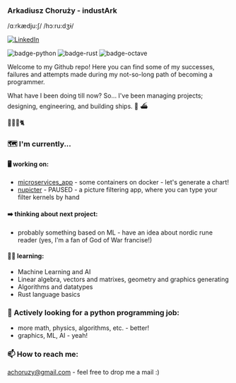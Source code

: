### Arkadiusz Choruży - industArk
/ɑːrkædju:ʃ/ /hɔːru:dʒɨ/

<a href="https://www.linkedin.com/in/arkadiuszchoruzy/"><img alt="LinkedIn" src="https://img.shields.io/badge/LinkedIn-Arkadiusz%20Choruzy-blue?style=flat-square&logo=linkedin"></a>

![badge-python](https://img.shields.io/badge/-python-gold?style=flat-square&logo=python) ![badge-rust](https://img.shields.io/badge/-rust-darkred?style=flat-square&logo=rust) ![badge-octave](https://img.shields.io/badge/-octave-orange?style=flat-square&logo=octave)

Welcome to my Github repo! Here you can find some of my successes, failures and attempts made during my not-so-long path of becoming a programmer. 

What have I been doing till now?
So... I've been managing projects; designing, engineering, and building ships. :ship: :ferry:

:woman::baby::bearded_person::cat2:

### :world_map: I'm currently...
#### :desktop_computer: working on:
- [microservices_app](https://github.com/industArk/microservices_app) - some containers on docker - let's generate a chart!
- [nupicter](https://github.com/industArk/nupicter/) - PAUSED - a picture filtering app, where you can type your filter kernels by hand 
#### :arrow_right: thinking about next project:
- probably something based on ML - have an idea about nordic rune reader (yes, I'm a fan of God of War francise!)

#### :memo::white_heart: learning:
- Machine Learning and AI
- Linear algebra, vectors and matrixes, geometry and graphics generating
- Algorithms and datatypes
- Rust language basics

### :satellite: Actively looking for a python programming job:
- more math, physics, algorithms, etc. - better!
- graphics, ML, AI - yeah!

### 📫 How to reach me:
achoruzy@gmail.com - feel free to drop me a mail :)
